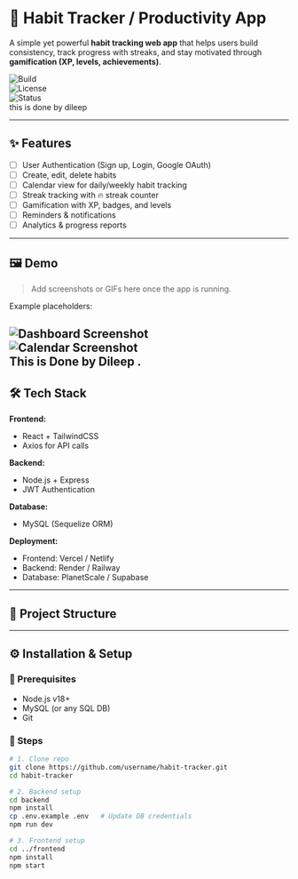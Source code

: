 # 🌟 Habit Tracker / Productivity App

A simple yet powerful **habit tracking web app** that helps users build consistency, track progress with streaks, and stay motivated through **gamification (XP, levels, achievements)**.  

![Build](https://img.shields.io/badge/build-passing-brightgreen)  
![License](https://img.shields.io/badge/license-MIT-blue)  
![Status](https://img.shields.io/badge/status-in%20progress-yellow)  
this is done by dileep 

---


## ✨ Features
- [ ] User Authentication (Sign up, Login, Google OAuth)
- [ ] Create, edit, delete habits
- [ ] Calendar view for daily/weekly habit tracking
- [ ] Streak tracking with 🔥 streak counter
- [ ] Gamification with XP, badges, and levels
- [ ] Reminders & notifications
- [ ] Analytics & progress reports

---

## 🖼️ Demo
> Add screenshots or GIFs here once the app is running.  

Example placeholders:  

![Dashboard Screenshot](docs/dashboard.png)  
![Calendar Screenshot](docs/calendar.png)  
This is Done by Dileep .
---

## 🛠️ Tech Stack
**Frontend:**
- React + TailwindCSS
- Axios for API calls  

**Backend:**
- Node.js + Express  
- JWT Authentication  

**Database:**
- MySQL (Sequelize ORM)  

**Deployment:**
- Frontend: Vercel / Netlify  
- Backend: Render / Railway  
- Database: PlanetScale / Supabase  

---

## 📂 Project Structure







---

## ⚙️ Installation & Setup

### 🔑 Prerequisites
- Node.js v18+  
- MySQL (or any SQL DB)  
- Git  

### 🚀 Steps
```bash
# 1. Clone repo
git clone https://github.com/username/habit-tracker.git
cd habit-tracker

# 2. Backend setup
cd backend
npm install
cp .env.example .env   # Update DB credentials
npm run dev

# 3. Frontend setup
cd ../frontend
npm install
npm start

